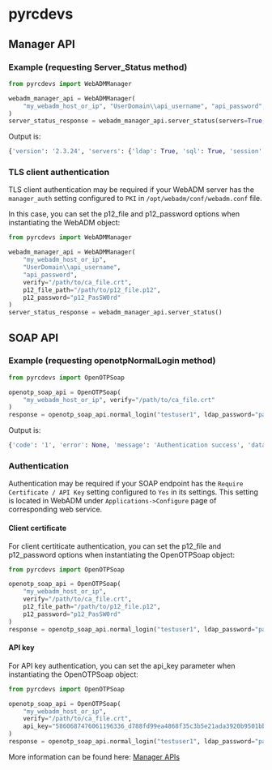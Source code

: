 # pyrcdevs
## Manager API
### Example (requesting Server_Status method)

```python
from pyrcdevs import WebADMManager

webadm_manager_api = WebADMManager(
    "my_webadm_host_or_ip", "UserDomain\\api_username", "api_password", verify="/path/to/ca_file.crt"
)
server_status_response = webadm_manager_api.server_status(servers=True, websrvs=True, webapps=True)
```

Output is:
```python
{'version': '2.3.24', 'servers': {'ldap': True, 'sql': True, 'session': True, 'pki': True, 'mail': True}, 'webapps': {'HelpDesk': {'version': '1.1.5', 'status': 'Invalid'}, 'OpenID': {'version': '1.6.7', 'status': 'Invalid'}, 'PwReset': {'version': '1.3.4', 'status': 'Ok'}, 'SelfDesk': {'version': '1.4.7', 'status': 'Ok'}, 'SelfReg': {'version': '1.4.4', 'status': 'Ok'}}, 'websrvs': {'OpenOTP': {'version': '2.2.22', 'status': 'Ok', 'license': 'Ok'}, 'SMSHub': {'version': '1.3.1', 'status': 'Ok'}, 'SpanKey': {'version': '2.1.5', 'status': 'Ok', 'license': 'Ok'}}, 'status': False}
```

### TLS client authentication
TLS client authentication may be required if your WebADM server has the `manager_auth` setting configured to `PKI` in `/opt/webadm/conf/webadm.conf` file.

In this case, you can set the p12_file and p12_password options when instantiating the WebADM object:
```python
from pyrcdevs import WebADMManager

webadm_manager_api = WebADMManager(
    "my_webadm_host_or_ip", 
    "UserDomain\\api_username", 
    "api_password", 
    verify="/path/to/ca_file.crt",
    p12_file_path="/path/to/p12_file.p12",
    p12_password="p12_PasSW0rd"
)
server_status_response = webadm_manager_api.server_status()
```

## SOAP API
### Example (requesting openotpNormalLogin method)

```python
from pyrcdevs import OpenOTPSoap

openotp_soap_api = OpenOTPSoap(
    "my_webadm_host_or_ip", verify="/path/to/ca_file.crt"
)
response = openotp_soap_api.normal_login("testuser1", ldap_password="password", otp_password="123456")
```

Output is:
```python
{'code': '1', 'error': None, 'message': 'Authentication success', 'data': None, 'concat': '0'}
```

### Authentication
Authentication may be required if your SOAP endpoint has the `Require Certificate / API Key` setting
configured to `Yes` in its settings. This setting is located in WebADM under `Applications->Configure` page of 
corresponding web service.
#### Client certificate
For client certiticate authentication, you can set the p12_file and p12_password options when instantiating the 
OpenOTPSoap object:
```python
from pyrcdevs import OpenOTPSoap

openotp_soap_api = OpenOTPSoap(
    "my_webadm_host_or_ip", 
    verify="/path/to/ca_file.crt",
    p12_file_path="/path/to/p12_file.p12",
    p12_password="p12_PasSW0rd"
)
response = openotp_soap_api.normal_login("testuser1", ldap_password="password", otp_password="123456")
```

#### API key
For API key authentication, you can set the api_key parameter when instantiating the OpenOTPSoap object:
```python
from pyrcdevs import OpenOTPSoap

openotp_soap_api = OpenOTPSoap(
    "my_webadm_host_or_ip", 
    verify="/path/to/ca_file.crt",
    api_key="5860687476061196336_d788fd99ea4868f35c3b5e21ada3920b9501bb2c",
)
response = openotp_soap_api.normal_login("testuser1", ldap_password="password", otp_password="123456")
```

More information can be found here: [Manager APIs](https://docs.rcdevs.com/manager-apis/)